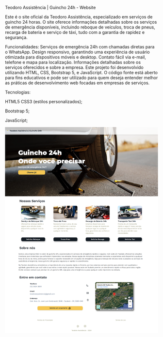 Teodoro Assistência | Guincho 24h - Website

Este é o site oficial da Teodoro Assistência, especializado em serviços de guincho 24 horas. O site oferece informações detalhadas sobre os serviços de emergência disponíveis, incluindo reboque de veículos, troca de pneus, recarga de bateria e serviço de táxi, tudo com a garantia de rapidez e segurança.

Funcionalidades:
Serviços de emergência 24h com chamadas diretas para o WhatsApp.
Design responsivo, garantindo uma experiência de usuário otimizada para dispositivos móveis e desktop.
Contato fácil via e-mail, telefone e mapa para localização.
Informações detalhadas sobre os serviços oferecidos e sobre a empresa.
Este projeto foi desenvolvido utilizando HTML, CSS, Bootstrap 5, e JavaScript. O código fonte está aberto para fins educativos e pode ser utilizado para quem deseja entender melhor as práticas de desenvolvimento web focadas em empresas de serviços.

Tecnologias:

HTML5
CSS3 (estilos personalizados);

Bootstrap 5;

JavaScript;

![Page](lib/img/image.png)
